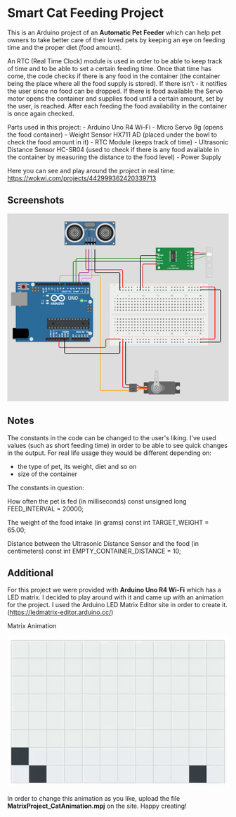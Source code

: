 
# Smart Cat Feeding Project

This is an Arduino project of an **Automatic Pet Feeder** which can help pet owners to take better care of their loved pets by keeping an eye on feeding time and the proper diet (food amount). 

An RTC (Real Time Clock) module is used in order to be able to keep track of time and to be able to set a certain feeding time. Once that time has come, the code checks if there is any food in the container (the container being the place where all the food supply is stored). If there isn't - it notifies the user since no food can be dropped. If there is food available the Servo motor opens the container and supplies food until a certain amount, set by the user, is reached. After each feeding the food availability in the container is once again checked.

Parts used in this project:
    - Arduino Uno R4 Wi-Fi
    - Micro Servo 9g (opens the food container)
    - Weight Sensor HX711 AD (placed under the bowl to check the food amount in it)
    - RTC Module (keeps track of time)
    - Ultrasonic Distance Sensor HC-SR04 (used to check if there is any food available in the container by measuring the distance to the food level)
    - Power Supply 


Here you can see and play around the project in real time:
https://wokwi.com/projects/442999362420339713

## Screenshots

![Diagram](/images/project.png?raw=true "Project Diagram")




## Notes

The constants in the code can be changed to the user's liking. I've used values (such as short feeding time) in order to be able to see quick changes in the output. For real life usage they would be different depending on:
- the type of pet, its weight, diet and so on
- size of the container

The constants in question:

How often the pet is fed (in milliseconds)
    const unsigned long FEED_INTERVAL = 20000;

The weight of the food intake (in grams)
    const int TARGET_WEIGHT = 65.00;

Distance between the Ultrasonic Distance Sensor and the food (in centimeters)
    const int EMPTY_CONTAINER_DISTANCE = 10; 



## Additional

For this project we were provided with **Arduino Uno R4 Wi-Fi** which has a LED matrix. I decided to play around with it and came up with an animation for the project. 
I used the Arduino LED Matrix Editor site in order to create it. (https://ledmatrix-editor.arduino.cc/) 


Matrix Animation

![Animation](/images/ArduinoMatrixAnimation.gif?raw=true "Matrix Animation")



In order to change this animation as you like, upload the file **MatrixProject_CatAnimation.mpj** on the site. Happy creating!